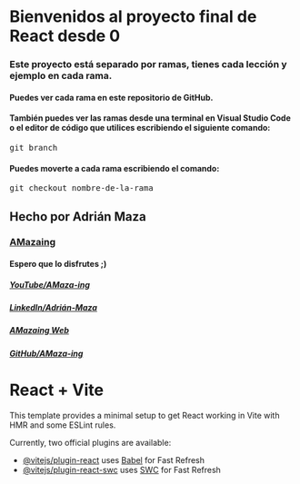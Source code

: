 <h1>Bienvenidos al proyecto final de React desde 0</h1>
<h3>
  Este proyecto está separado por ramas, tienes cada lección y ejemplo en   cada rama.
</h3>
<h4>
  Puedes ver cada rama en este repositorio de GitHub.
</h4>
<h4>
  También puedes ver las ramas desde una terminal en Visual Studio Code
  o el editor de código que utilices escribiendo el siguiente comando:
</h4>
  <pre>git branch</pre>
<h4>
  Puedes moverte a cada rama escribiendo el comando:
</h4>
  <pre>git checkout nombre-de-la-rama</pre>
<h2>Hecho por Adrián Maza</h2>
<h3>
  <a href="https://www.youtube.com/@AMaza-Ing" target="_blank">
    AMazaing
  </a>
</h3>
<h4>Espero que lo disfrutes ;)</h4>
<div>
  <h5>
    <a href="https://www.youtube.com/@AMaza-Ing" target="_blank">
      YouTube/AMaza-ing
    </a>
  </h5>
  <h5>
    <a
      href="https://www.linkedin.com/in/adrian-maza-vazquez/"
      target="_blank"
    >
      LinkedIn/Adrián-Maza
    </a>
  </h5>
  <h5>
    <a href="https://www.amaza-ing.com/" target="_blank">
      AMazaing Web
    </a>
  </h5>
  <h5>
    <a href="https://github.com/Amaza-ing" target="_blank">
      GitHub/AMaza-ing
    </a>
  </h5>
</div>

# React + Vite

This template provides a minimal setup to get React working in Vite with HMR and some ESLint rules.

Currently, two official plugins are available:

- [@vitejs/plugin-react](https://github.com/vitejs/vite-plugin-react/blob/main/packages/plugin-react/README.md) uses [Babel](https://babeljs.io/) for Fast Refresh
- [@vitejs/plugin-react-swc](https://github.com/vitejs/vite-plugin-react-swc) uses [SWC](https://swc.rs/) for Fast Refresh

